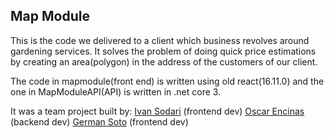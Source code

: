 ## Map Module
This is the code we delivered to a client which business revolves around gardening services. It solves the problem of doing quick price estimations by creating an area(polygon) in the address of the customers of our client.

The code in mapmodule(front end) is written using old react(16.11.0) and the one in MapModuleAPI(API) is written in .net core 3.

It was a team project built by:
[Ivan Sodari](https://www.linkedin.com/in/ivan-sodari/) (frontend dev)
[Oscar Encinas](https://www.linkedin.com/in/oscar-ignacio-encinas-verduzco-849a861aa/) (backend dev)
[German Soto](https://www.linkedin.com/in/german-soto-bab8ab226/) (frontend dev)
